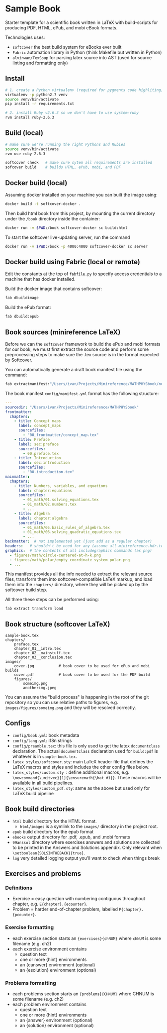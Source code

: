Sample Book
===========
Starter template for a scientific book written in LaTeX with build-scripts for
producing PDF, HTML, ePub, and mobi eBook formats.

Technologies uses:
  - `softcover` the best build system for eBooks ever built
  - `Fabric` automation library in Python (think Makefile but written in Python)
  - `alvinwan/TexSoup` for parsing latex source into AST (used for source linting and formatting only)


## Install

```bash
# 1. create a Python virtualenv (required for pygments code highliting)
virtualenv -p python2.7 venv
source venv/bin/activate
pip install -r requirements.txt

# 2. install Ruby v2.6.3 so we don't have to use system-ruby
rvm install ruby-2.6.3
```


## Build (local)

```bash
# make sure we're running the right Pythons and Rubies
source venv/bin/activate
rvm use ruby-2.6.3

softcover check   # make sure sytem all requirements are installed
sofcover build    # builds HTML, ePub, mobi, and PDF
```


## Docker build (local)

Assuming docker installed on your machine you can built the image using:
```bash
docker build -t softcover-docker .
```

Then build html book from this project, by mounting the current directory under
the `/book` directory inside the container:
```bash
docker run -v $PWD:/book softcover-docker sc build:html
```

To start the softcover live-updating server, run the command
```bash
docker run -v $PWD:/book -p 4000:4000 softcover-docker sc server
```

## Docker build using Fabric (local or remote)

Edit the constants at the top of `fabfile.py` to specify access credentials to a
machine that has docker installed.

Build the docker image that contains softcover:
```bash
fab dbuildimage
```

Build the ePub format:
```bash
fab dbuild:epub
```



## Book sources (minireference LaTeX)
Before we can the `softcover` framework to build the ePub and mobi formats for
our book, we must first extract the source code and perform some preprocessing
steps to make sure the .tex source is in the format expected by Softcover.

You can automatically generate a draft book manifest file using the command:
```bash
fab extractmanifest:"/Users/ivan/Projects/Minireference/MATHPHYSbook/noBSguideMath.tex"
```

The book manifest `config/manifest.yml` format has the following structure:
```yaml
---
sourcedir: "/Users/ivan/Projects/Minireference/MATHPHYSbook"
frontmatter:
  chapters:
    - title: Concept maps
      label: concept_maps
      sourcefiles:
        - "00_frontmatter/concept_map.tex"
    - title: Preface
      label: sec:preface
      sourcefiles:
        - 00.preface.tex
    - title: Introduction
      label: sec:introduction
      sourcefiles:
        - "00.introduction.tex"
mainmatter:
  chapters:
    - title: Numbers, variables, and equations
      label: chapter:equations
      sourcefiles:
        - 01_math/01.solving_equations.tex
        - 01_math/02.numbers.tex
        - ...
    - title: Algebra
      label: chapter:algebra
      sourcefiles:
        - 01_math/05.basic_rules_of_algebra.tex
        - 01_math/06.solving_quadratic_equations.tex
        - ...
backmatter:  # not implemented yet (just add as a regular chapter)
headers:   # shouldn't be need for any (assume all minireference.hdr.tex macros pre-packaged)
graphics:  # the contents of all includegraphics commands (as png)
  - figures/math/circle-centered-at-h-k.png
  - figures/math/polar/empty_coordinate_system_polar.png
  - ...
```

This manifest provides all the info needed to extract the relevant source files,
transform them into softcover-compatible LaTeX markup, and load them into the
`chapters/` directory, where they will be picked up by the softcover build step.

All three these steps can be performed using:
```bash
fab extract transform load
```




## Book structure (softcover LaTeX)

    sample-book.tex
    chapters/
        preface.tex
        chapter_01__intro.tex
        chapter_02__mainstuff.tex
        chapter_03__conclusion.tex
    images/
        cover.jpg           # book cover to be used for ePub and mobi builds
        cover.pdf           # book cover to be used for the PDF build
        figures/
            someimg.png
            anotherimg.jpeg

You can assume the "build process" is happening in the root of the git repository
so you can use relative paths to figures, e.g. `images/figures/someimg.png` and
they will be resolved correctly.


## Configs

  - `config/book.yml`: book metadata
  - `config/lang.yml`: i18n strings
  - `config/preamble.tex`: this file is only used to get the latex `documentclass` declaration.
     The actual `documentclass` declaration used for `build:pdf` is whatever is in `sample-book.tex`.
  - `latex_styles/softcover.sty`: main LaTeX header file that defines the LaTeX macros and styles
     and includes the other config files below.
  - `latex_styles/custom.sty `: define additional macros, e.g. `\newcommand{\unitvec}[1]{\ensuremath{\hat #1}}`.
     These macros will be available in all build pipelines.
  - `latex_styles/custom_pdf.sty`: same as the above but used only for LaTeX build pipeline



## Book build directories

  - `html` build directory for the HTML format. 
    - `html/images` is a symlink to the `images/` directory in the project root.
  - `epub` build directory for the epub format
  - `ebooks` output directory for .pdf, .epub, and .mobi formats
  - `99anssol` directory where exercises answers and solutions are collected to
    be printed in the Answers and Solutions appendix. Only relevant when `\setboolean{SOLSINTHEBACK}{true}`.
  - `log` very detailed logging output you'll want to check when things break


## Exercises and problems

### Definitions

  - Exercise = easy question with numbering contiguous throughout chapter, e.g. `E{chapter}.{ecounter}`.
  - Problem = harder end-of-chapter problem, labelled `P{chapter}.{pcounter}`.


### Exercise formatting

  - each exercise section starts an `{exercises}{chNUM}` where `chNUM` is some filename  (e.g. ch2)
  - each exercise environment contains
    - question text
    - one or more {hint} environments
    - an {eanswer} environment (optional)
    - an {esolution} environment (optional)


### Problems formatting

  - each problems section starts an `{problems}{CHNUM}` where CHNUM is some filename  (e.g. ch2)
  - each problem environment contains
    - question text
    - one or more {hint} environments
    - an {answer} environment (optional)
    - an {solution} environment (optional)

